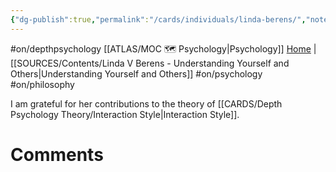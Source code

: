 ```yaml
---
{"dg-publish":true,"permalink":"/cards/individuals/linda-berens/","noteIcon":"","created":"2023-03-08T17:12:35.459+01:00","updated":"2023-04-20T23:07:48.100+02:00"}
---
```


#on/depthpsychology 
 [[ATLAS/MOC 🗺️ Psychology\|Psychology]]
 [Home](https://lindaberens.com/) | [[SOURCES/Contents/Linda V Berens - Understanding Yourself and Others\|Understanding Yourself and Others]]
 #on/psychology #on/philosophy 

I am grateful for her contributions to the theory of [[CARDS/Depth Psychology Theory/Interaction Style\|Interaction Style]]. 

# Comments 
<script src="https://utteranc.es/client.js"
        repo="Heart4sides/Comment_Section"
        issue-term="pathname"
        theme="gruvbox-dark"
        crossorigin="anonymous"
        async>
</script>
